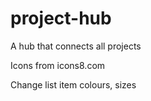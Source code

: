 # project-hub
A hub that connects all projects

Icons from icons8.com

Change list item colours, sizes
